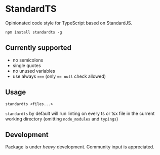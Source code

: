 # StandardTS

Opinionated code style for TypeScript based on StandardJS.

```npm install standardts -g```

## Currently supported
 - no semicolons
 - single quotes
 - no unused variables
 - use always `===` (only `== null` check allowed)

## Usage
```
standardts <files...>
```

`standardts` by default will run linting on every ts or tsx file in the current working directory (omitting `node_modules` and `typings`) 


## Development
Package is under *heavy* development. Community input is appreciated.